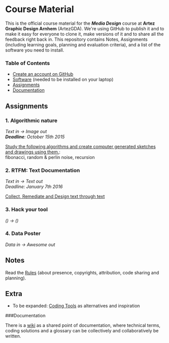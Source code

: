 # Course Material

This is the official course material for the ***Media Design*** course at **Artez Graphic Design Arnhem** (ArtezGDA). We're using GitHub to publish it and to make it easy for everyone to clone it, make versions of it and to share all the feedback right back in. This repository contains Notes, Assignments (including learning goals, planning and evaluation criteria), and a list of the software you need to install.

### Table of Contents

- [Create an account on GitHub](GitHub.md)
- [Software](Software.md) (needed to be installed on your laptop)
- [Assignments](#assignments)
- [Documentation](https://github.com/ArtezGDA/Algorithmic-Nature/wiki)

## Assignments

### 1. Algorithmic nature
*Text in -> Image out*  
***Deadline**: October 15th 2015*

[Study the following algorithms and create computer generated sketches and drawings using them.](AlgorithmicNature.md):  
fibonacci, random & perlin noise, recursion

### 2. RTFM: Text Documentation
*Text in -> Text out*  
*Deadline: January 7th 2016*

[Collect, Remediate and Design text through text](textIO.md)

### 3. Hack your tool
*() -> ()*  
<!--*Deadline:*-->

### 4. Data Poster
*Data in -> Awesome out*  
<!--*Deadline:*-->

## Notes

Read the [Rules](Rules.md) (about presence, copyrights, attribution, code sharing and planning).

## Extra

- To be expanded: [Coding Tools](CodingTools.md) as alternatives and inspiration

###Documentation

There is a [wiki](https://github.com/ArtezGDA/Algorithmic-Nature/wiki) as a shared point of documentation, where technical terms, coding solutions and a glossary can be collectively and collaboratively be written.
